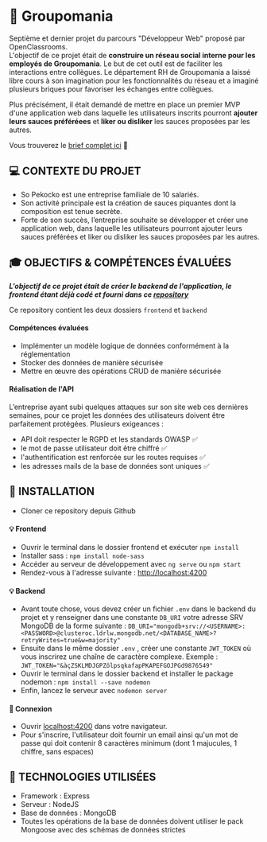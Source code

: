 # 🏢 Groupomania

Septième et dernier projet du parcours "Développeur Web" proposé par OpenClassrooms. <br>
L'objectif de ce projet était de **construire un réseau social interne pour les employés de Groupomania**. Le but de cet outil est de faciliter les interactions entre collègues. Le département RH de Groupomania a laissé libre cours à son imagination pour les fonctionnalités du réseau et a imaginé plusieurs briques pour favoriser les échanges entre collègues. 

Plus précisément, il était demandé de mettre en place un premier MVP d'une application web dans laquelle les utilisateurs inscrits pourront **ajouter leurs sauces préféréees** et **liker ou disliker** les sauces proposées par les autres.

Vous trouverez le [brief complet ici](https://s3-eu-west-1.amazonaws.com/course.oc-static.com/projects/DWJ_FR_P7/Groupomania_Specs_FR_DWJ_VF.pdf) 👀

## :computer: CONTEXTE DU PROJET

- So Pekocko est une entreprise familiale de 10 salariés. 
- Son activité principale est la création de sauces piquantes dont la composition est tenue secrète. 
- Forte de son succès, l’entreprise souhaite se développer et créer une application web, dans laquelle les utilisateurs pourront ajouter leurs sauces préférées et liker ou disliker les sauces proposées par les autres.

## 🎓 OBJECTIFS & COMPÉTENCES ÉVALUÉES

***L'objectif de ce projet était de créer le backend de l'application, le frontend étant déjà codé et fourni dans ce [repository](https://github.com/OpenClassrooms-Student-Center/dwj-projet6)***

Ce repository contient les deux dossiers `frontend` et `backend`

#### Compétences évaluées 
- Implémenter un modèle logique de données conformément à la réglementation
- Stocker des données de manière sécurisée
- Mettre en œuvre des opérations CRUD de manière sécurisée

#### Réalisation de l'API
L’entreprise ayant subi quelques attaques sur son site web ces dernières semaines, pour ce projet les données des utilisateurs doivent être parfaitement protégées. Plusieurs exigeances : 
- API doit respecter le RGPD et les standards OWASP ✅ 
- le mot de passe utilisateur doit être chiffré ✅
- l'authentification est renforcée sur les routes requises ✅ 
- les adresses mails de la base de données sont uniques ✅

## 🔨 INSTALLATION

* Cloner ce repository depuis Github

 #### 💡 Frontend
 - Ouvrir le terminal dans le dossier frontend et exécuter `npm install`
 - Installer sass : `npm install node-sass`
 - Accéder au serveur de développement avec `ng serve` ou `npm start`
 - Rendez-vous à l'adresse suivante : [http://localhost:4200](http://localhost:4200)

#### 💡 Backend
- Avant toute chose, vous devez créer un fichier `.env` dans le backend du projet et y renseigner dans une constante `DB_URI` votre adresse SRV MongoDB de la forme suivante : `DB_URI="mongodb+srv://<USERNAME>:<PASSWORD>@clusteroc.ldrlw.mongodb.net/<DATABASE_NAME>?retryWrites=true&w=majority"`
- Ensuite dans le même dossier `.env` , créer une constante `JWT_TOKEN` où vous inscrirez une chaîne de caractère complexe. Exemple : `JWT_TOKEN="&àçZSKLMDJGPZôlpsqkafapPKAPEFGOJPGd9876549"`
- Ouvrir le terminal dans le dossier backend et installer le package nodemon : `npm install --save nodemon`
- Enfin, lancez le serveur avec `nodemon server`

#### 👤 Connexion
- Ouvrir [localhost:4200](http://localhost:4200/) dans votre navigateur.
- Pour s'inscrire, l'utilisateur doit fournir un email ainsi qu'un mot de passe qui doit contenir 8 caractères minimum (dont 1 majucules, 1 chiffre, sans espaces) 

## 🔧 TECHNOLOGIES UTILISÉES
- Framework : Express
- Serveur : NodeJS
- Base de données : MongoDB
- Toutes les opérations de la base de données doivent utiliser le pack Mongoose avec des schémas de données strictes
